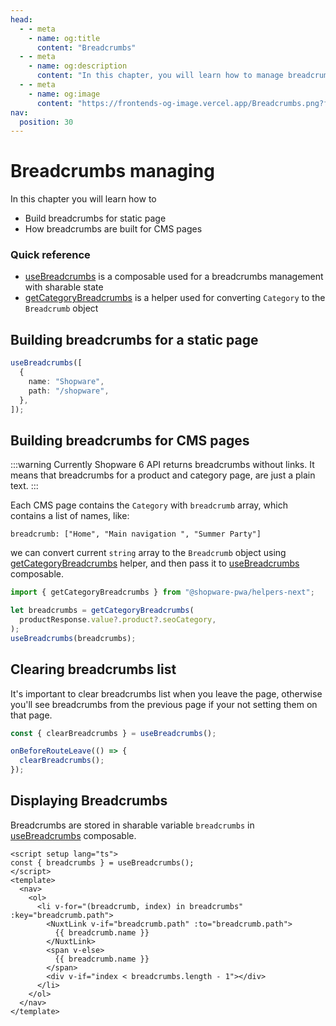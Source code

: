 ```yaml
---
head:
  - - meta
    - name: og:title
      content: "Breadcrumbs"
  - - meta
    - name: og:description
      content: "In this chapter, you will learn how to manage breadcrumbs."
  - - meta
    - name: og:image
      content: "https://frontends-og-image.vercel.app/Breadcrumbs.png?fontSize=150px"
nav:
  position: 30
---
```


# Breadcrumbs managing

In this chapter you will learn how to

- Build breadcrumbs for static page
- How breadcrumbs are built for CMS pages

### Quick reference

- [useBreadcrumbs](/packages/composables.html#usebreadcrumbs) is a composable used for a breadcrumbs management with sharable state
- [getCategoryBreadcrumbs](/packages/helpers.html#getcategorybreadcrumbs) is a helper used for converting `Category` to the `Breadcrumb` object

## Building breadcrumbs for a static page

```ts
useBreadcrumbs([
  {
    name: "Shopware",
    path: "/shopware",
  },
]);
```

## Building breadcrumbs for CMS pages

:::warning
Currently Shopware 6 API returns breadcrumbs without links.
It means that breadcrumbs for a product and category page, are just a plain text.
:::

Each CMS page contains the `Category` with `breadcrumb` array, which contains a list of names, like:

```
breadcrumb: ["Home", "Main navigation ", "Summer Party"]
```

we can convert current `string` array to the `Breadcrumb` object using [getCategoryBreadcrumbs](/packages/helpers.html#getcategorybreadcrumbs) helper, and then pass it to [useBreadcrumbs](/packages/composables.html#usebreadcrumbs) composable.

```ts
import { getCategoryBreadcrumbs } from "@shopware-pwa/helpers-next";

let breadcrumbs = getCategoryBreadcrumbs(
  productResponse.value?.product?.seoCategory,
);
useBreadcrumbs(breadcrumbs);
```

## Clearing breadcrumbs list

It's important to clear breadcrumbs list when you leave the page, otherwise you'll see breadcrumbs from the previous page if your not setting them on that page.

```ts
const { clearBreadcrumbs } = useBreadcrumbs();

onBeforeRouteLeave(() => {
  clearBreadcrumbs();
});
```

## Displaying Breadcrumbs

Breadcrumbs are stored in sharable variable `breadcrumbs` in [useBreadcrumbs](/packages/composables.html#usebreadcrumbs) composable.

```vue
<script setup lang="ts">
const { breadcrumbs } = useBreadcrumbs();
</script>
<template>
  <nav>
    <ol>
      <li v-for="(breadcrumb, index) in breadcrumbs" :key="breadcrumb.path">
        <NuxtLink v-if="breadcrumb.path" :to="breadcrumb.path">
          {{ breadcrumb.name }}
        </NuxtLink>
        <span v-else>
          {{ breadcrumb.name }}
        </span>
        <div v-if="index < breadcrumbs.length - 1"></div>
      </li>
    </ol>
  </nav>
</template>
```
